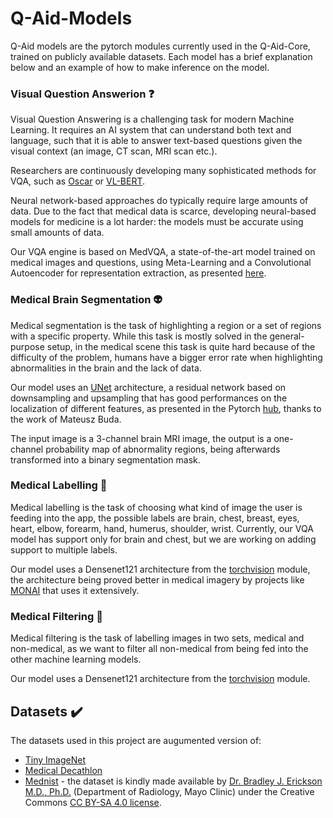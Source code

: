 # Q-Aid-Models

Q-Aid models are the pytorch modules currently used in the Q-Aid-Core, trained on publicly available datasets. Each model has a brief explanation below and an example of how to make inference on the model.

### Visual Question Answerion :question:

Visual Question Answering is a challenging task for modern Machine Learning. It requires an AI system that can understand both text and language, such that it is able to answer text-based questions given the visual context (an image, CT scan, MRI scan etc.).

Researchers are continuously developing many sophisticated methods for VQA, such as [Oscar](https://www.microsoft.com/en-us/research/publication/oscar-object-semantics-aligned-pre-training-for-vision-language-tasks/) or [VL-BERT](https://www.microsoft.com/en-us/research/publication/vl-bert-pre-training-of-generic-visual-linguistic-representations/).

Neural network-based approaches do typically require large amounts of data. Due to the fact that medical data is scarce, developing neural-based models for medicine is a lot harder: the models must be accurate using small amounts of data.

Our VQA engine is based on MedVQA, a state-of-the-art model trained on medical images and questions, using Meta-Learning and a Convolutional Autoencoder for representation extraction, as presented [here](https://github.com/aioz-ai/MICCAI19-MedVQA/tree/c076f2cc174def26fa597fce4235b93f56658cc8).

### Medical Brain Segmentation :alien:

Medical segmentation is the task of highlighting a region or a set of regions with a specific property. While this task is mostly solved in the general-purpose setup, in the medical scene this task is quite hard because of the difficulty of the problem, humans have a bigger error rate when highlighting abnormalities in the brain and the lack of data.

Our model uses an [UNet](https://arxiv.org/pdf/1505.04597.pdf) architecture, a residual network based on downsampling and upsampling that has good performances on the localization of different features, as presented in the Pytorch [hub](https://pytorch.org/hub/mateuszbuda_brain-segmentation-pytorch_unet/), thanks to the work of Mateusz Buda.

The input image is a 3-channel brain MRI image, the output is a one-channel probability map of abnormality regions, being afterwards transformed into a binary segmentation mask.

### Medical Labelling :memo:

Medical labelling is the task of choosing what kind of image the user is feeding into the app, the possible labels are brain, chest, breast, eyes, heart, elbow, forearm, hand, humerus, shoulder, wrist. Currently, our VQA model has support only for brain and chest, but we are working on adding support to multiple labels.

Our model uses a Densenet121 architecture from the [torchvision](https://pytorch.org/docs/stable/torchvision/models.html) module, the architecture being proved better in medical imagery by projects like [MONAI](https://github.com/Project-MONAI/MONAI) that uses it extensively.

### Medical Filtering :no_entry_sign:

Medical filtering is the task of labelling images in two sets, medical and non-medical, as we want to filter all non-medical from being fed into the other machine learning models.

Our model uses a Densenet121 architecture from the [torchvision](https://pytorch.org/docs/stable/torchvision/models.html) module.

## Datasets :heavy_check_mark:

The datasets used in this project are augumented version of:
* [Tiny ImageNet](https://tiny-imagenet.herokuapp.com/)
* [Medical Decathlon](http://medicaldecathlon.com/)
* [Mednist](https://www.dropbox.com/s/5wwskxctvcxiuea/MedNIST.tar.gz) - the dataset is kindly made available by [Dr. Bradley J. Erickson M.D., Ph.D.](https://www.mayo.edu/research/labs/radiology-informatics/overview) (Department of Radiology, Mayo Clinic) under the Creative Commons [CC BY-SA 4.0 license](https://creativecommons.org/licenses/by-sa/4.0/).
